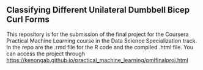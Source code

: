 
## Classifying Different Unilateral Dumbbell Bicep Curl Forms

This repository is for the submission of the final project for the Coursera Practical Machine Learning course in the Data Science Specialization track. In the repo are the .rmd file for the R code and the compiled .html file. You can access the project through https://kenongab.github.io/practical_machine_learning/pmlfinalproj.html
